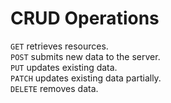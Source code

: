 # CRUD Operations

`GET` retrieves resources.<br>
`POST` submits new data to the server.<br>
`PUT` updates existing data.<br>
`PATCH` updates existing data partially.<br>
`DELETE` removes data.<br>
